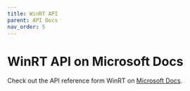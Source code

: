 ```yaml
---
title: WinRT API
parent: API Docs
nav_order: 5
---
```

# WinRT API on Microsoft Docs

Check out the API reference form WinRT on [Microsoft Docs](https://docs.microsoft.com/windows/ai/windows-ml/api-reference).
